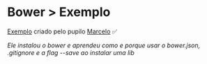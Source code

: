 # Bower > Exemplo

[Exemplo](/estudo1/Bower/Exemplo/Marcelo) criado pelo pupilo [Marcelo](https://github.com/Marcelosilva10) :white_check_mark:

*Ele instalou o bower e aprendeu como e porque usar o bower.json, .gitignore e a flag --save ao instalar uma lib*
